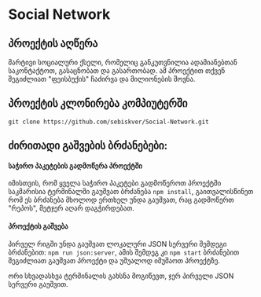# Social Network

## პროექტის აღწერა
მარტივი სოციალური ქსელი, რომელიც განკუთვნილია ადამიანებთან საკონტაქტოთ, გასაცნობათ და გასართობად.
ამ პროექტით თქვენ შეგიძლიათ "ფეისბუქის" ჩაძირვა და მილიონების შოვნა.

## პროექტის კლონირება კომპიუტერში
`git clone https://github.com/sebiskver/Social-Network.git`

## ძირითადი გაშვების ბრძანებები:

#### საჭირო პაკეტების გადმოწერა პროექტში
იმისთვის, რომ ყველა საჭირო პაკეტები გადმოწეროთ პროექტში საკმარისია ტერმინალში გაუშვათ ბრძანება `npm install`, გაითვალისწინეთ რომ ეს ბრძანება მხოლოდ ერთხელ უნდა გაუშვათ, რაც გადმოწერთ "რეპოს", მეტჯერ აღარ დაგჭირდებათ.

#### პროექტის გაშვება
პირველ რიგში უნდა გაუშვათ ლოკალური JSON სერვერი შემდეგი ბრძანებით: `npm run json:server`, ამის შემდეგ კი
`npm start` ბრძანებით შეგიძლიათ გაუშვათ პროექტი და უშუალოდ იმუშაოთ პროექტზე.

ორი სხვადასხვა ტერმინალის გახსნა მოგიწევთ, ჯერ პირველი JSON სერვერი გაუშვით.
